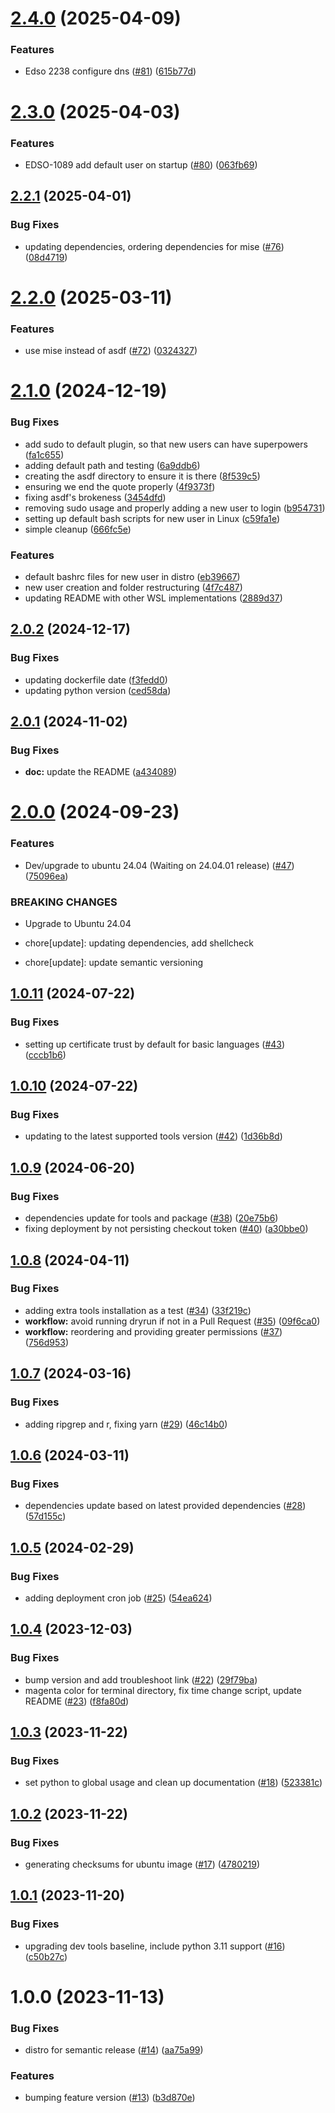 # [2.4.0](https://github.com/cdcent/ocio-wsl/compare/2.3.0...2.4.0) (2025-04-09)


### Features

* Edso 2238 configure dns ([#81](https://github.com/cdcent/ocio-wsl/issues/81)) ([615b77d](https://github.com/cdcent/ocio-wsl/commit/615b77d89f76c620e6a982e725e84025c1f40042))

# [2.3.0](https://github.com/cdcent/ocio-wsl/compare/2.2.1...2.3.0) (2025-04-03)


### Features

* EDSO-1089 add default user on startup ([#80](https://github.com/cdcent/ocio-wsl/issues/80)) ([063fb69](https://github.com/cdcent/ocio-wsl/commit/063fb697d2dee8d4fff3d5a62ff4ce44c0ff7067))

## [2.2.1](https://github.com/cdcent/ocio-wsl/compare/2.2.0...2.2.1) (2025-04-01)


### Bug Fixes

* updating dependencies, ordering dependencies for mise ([#76](https://github.com/cdcent/ocio-wsl/issues/76)) ([08d4719](https://github.com/cdcent/ocio-wsl/commit/08d47198ad87634ba6848141896b8b70f5fe6ef5))

# [2.2.0](https://github.com/cdcent/ocio-wsl/compare/2.1.0...2.2.0) (2025-03-11)


### Features

* use mise instead of asdf ([#72](https://github.com/cdcent/ocio-wsl/issues/72)) ([0324327](https://github.com/cdcent/ocio-wsl/commit/03243273da76d86dd53ba22d7ad685670d7ecdf2))

# [2.1.0](https://github.com/cdcent/ocio-wsl/compare/2.0.2...2.1.0) (2024-12-19)


### Bug Fixes

* add sudo to default plugin, so that new users can have superpowers ([fa1c655](https://github.com/cdcent/ocio-wsl/commit/fa1c65512c0907c011dfca57a4e06b0008fba2c3))
* adding default path and testing ([6a9ddb6](https://github.com/cdcent/ocio-wsl/commit/6a9ddb644cdd0845a39a88aac6dfdfd74dfee129))
* creating the asdf directory to ensure it is there ([8f539c5](https://github.com/cdcent/ocio-wsl/commit/8f539c50b5bc4835e7d3a59d5cbc42c7bd7c68c4))
* ensuring we end the quote properly ([4f9373f](https://github.com/cdcent/ocio-wsl/commit/4f9373faa1d14c56990dc31520ea251a490009d5))
* fixing asdf's brokeness ([3454dfd](https://github.com/cdcent/ocio-wsl/commit/3454dfd4f01239f49dad402aa84d677f364fa662))
* removing sudo usage and properly adding a new user to login ([b954731](https://github.com/cdcent/ocio-wsl/commit/b9547313193c02d0300d0160afd4bff5fd07aa6e))
* setting up default bash scripts for new user in Linux ([c59fa1e](https://github.com/cdcent/ocio-wsl/commit/c59fa1e1ec6e59463f4d39f867e31c1e30d20e15))
* simple cleanup ([666fc5e](https://github.com/cdcent/ocio-wsl/commit/666fc5e12c30fd0f14a1bb5736d09b8e9dd7908e))


### Features

* default bashrc files for new user in distro ([eb39667](https://github.com/cdcent/ocio-wsl/commit/eb39667378a3f3d2ea410a39821e0c39241a66c9))
* new user creation and folder restructuring ([4f7c487](https://github.com/cdcent/ocio-wsl/commit/4f7c4876e3cc122db3e73da77270da846b8e81c9))
* updating README with other WSL implementations ([2889d37](https://github.com/cdcent/ocio-wsl/commit/2889d37de54e605b64d76fdfe6bc0cf5da6c453e))

## [2.0.2](https://github.com/cdcent/ocio-wsl/compare/2.0.1...2.0.2) (2024-12-17)


### Bug Fixes

* updating dockerfile date ([f3fedd0](https://github.com/cdcent/ocio-wsl/commit/f3fedd08b0ef62ccc9a5fa07ffabd51e48ad35c3))
* updating python version ([ced58da](https://github.com/cdcent/ocio-wsl/commit/ced58da40f5ab8347d2e4beb73181013f797d125))

## [2.0.1](https://github.com/cdcent/ocio-wsl/compare/2.0.0...2.0.1) (2024-11-02)


### Bug Fixes

* **doc:** update the README ([a434089](https://github.com/cdcent/ocio-wsl/commit/a434089b3dbd3468e6170eb1662ef4e18bc48021))

# [2.0.0](https://github.com/cdcent/ocio-wsl/compare/1.0.11...2.0.0) (2024-09-23)


### Features

* Dev/upgrade to ubuntu 24.04 (Waiting on 24.04.01 release) ([#47](https://github.com/cdcent/ocio-wsl/issues/47)) ([75096ea](https://github.com/cdcent/ocio-wsl/commit/75096ea141baaedd983269e3f5f2e8675b86d637))


### BREAKING CHANGES

* Upgrade to Ubuntu 24.04

* chore[update]: updating dependencies, add shellcheck

* chore[update]: update semantic versioning

## [1.0.11](https://github.com/cdcent/ocio-wsl/compare/1.0.10...1.0.11) (2024-07-22)


### Bug Fixes

* setting up certificate trust by default for basic languages ([#43](https://github.com/cdcent/ocio-wsl/issues/43)) ([cccb1b6](https://github.com/cdcent/ocio-wsl/commit/cccb1b6517b9ed1f4af4a4ccd17de9520302c614))

## [1.0.10](https://github.com/cdcent/ocio-wsl/compare/1.0.9...1.0.10) (2024-07-22)


### Bug Fixes

* updating to the latest supported tools version ([#42](https://github.com/cdcent/ocio-wsl/issues/42)) ([1d36b8d](https://github.com/cdcent/ocio-wsl/commit/1d36b8d8eb9e56f0125e2cfe39279f3da9833477))

## [1.0.9](https://github.com/cdcent/ocio-wsl/compare/1.0.8...1.0.9) (2024-06-20)


### Bug Fixes

* dependencies update for tools and package ([#38](https://github.com/cdcent/ocio-wsl/issues/38)) ([20e75b6](https://github.com/cdcent/ocio-wsl/commit/20e75b61993e64e5f3dd3341250b4072e5a8a420))
* fixing deployment by not persisting checkout token ([#40](https://github.com/cdcent/ocio-wsl/issues/40)) ([a30bbe0](https://github.com/cdcent/ocio-wsl/commit/a30bbe09f7509920c70b0c5a74428958d8749340))

## [1.0.8](https://github.com/cdcent/ocio-wsl/compare/1.0.7...1.0.8) (2024-04-11)


### Bug Fixes

* adding extra tools installation as a test ([#34](https://github.com/cdcent/ocio-wsl/issues/34)) ([33f219c](https://github.com/cdcent/ocio-wsl/commit/33f219c43e32fa1a289d674c8ed44da0f2421091))
* **workflow:** avoid running dryrun if not in a Pull Request ([#35](https://github.com/cdcent/ocio-wsl/issues/35)) ([09f6ca0](https://github.com/cdcent/ocio-wsl/commit/09f6ca03fe35aed422f3e57fdd006ba62f503fae))
* **workflow:** reordering and providing greater permissions ([#37](https://github.com/cdcent/ocio-wsl/issues/37)) ([756d953](https://github.com/cdcent/ocio-wsl/commit/756d953a986639ba7c831b702b0703543aa96b66))

## [1.0.7](https://github.com/cdcent/ocio-wsl/compare/1.0.6...1.0.7) (2024-03-16)


### Bug Fixes

* adding ripgrep and r, fixing yarn ([#29](https://github.com/cdcent/ocio-wsl/issues/29)) ([46c14b0](https://github.com/cdcent/ocio-wsl/commit/46c14b0e90d47ae5bf2d9e8e0a1c0d84fbb4a6bb))

## [1.0.6](https://github.com/cdcent/ocio-wsl/compare/1.0.5...1.0.6) (2024-03-11)


### Bug Fixes

* dependencies update based on latest provided dependencies ([#28](https://github.com/cdcent/ocio-wsl/issues/28)) ([57d155c](https://github.com/cdcent/ocio-wsl/commit/57d155c454813645edf5eab07c95d71b696e8eed))

## [1.0.5](https://github.com/cdcent/ocio-wsl/compare/1.0.4...1.0.5) (2024-02-29)


### Bug Fixes

* adding deployment cron job ([#25](https://github.com/cdcent/ocio-wsl/issues/25)) ([54ea624](https://github.com/cdcent/ocio-wsl/commit/54ea624d5f306140df94b1e2d28c745fc978890e))

## [1.0.4](https://github.com/cdcent/ocio-wsl/compare/1.0.3...1.0.4) (2023-12-03)


### Bug Fixes

* bump version and add troubleshoot link ([#22](https://github.com/cdcent/ocio-wsl/issues/22)) ([29f79ba](https://github.com/cdcent/ocio-wsl/commit/29f79ba31c56f8d749f0a241922be1893b70c8fd))
* magenta color for terminal directory, fix time change script, update README ([#23](https://github.com/cdcent/ocio-wsl/issues/23)) ([f8fa80d](https://github.com/cdcent/ocio-wsl/commit/f8fa80d84245b44c8857b9cf3869c7da29916a86))

## [1.0.3](https://github.com/cdcent/ocio-wsl/compare/1.0.2...1.0.3) (2023-11-22)


### Bug Fixes

* set python to global usage and clean up documentation ([#18](https://github.com/cdcent/ocio-wsl/issues/18)) ([523381c](https://github.com/cdcent/ocio-wsl/commit/523381c288d23805900a44e209a2f341d2d0e286))

## [1.0.2](https://github.com/cdcent/ocio-wsl/compare/1.0.1...1.0.2) (2023-11-22)


### Bug Fixes

* generating checksums for ubuntu image ([#17](https://github.com/cdcent/ocio-wsl/issues/17)) ([4780219](https://github.com/cdcent/ocio-wsl/commit/47802190f735789486fd5a1421ed0e9e7c891ac2))

## [1.0.1](https://github.com/cdcent/ocio-wsl/compare/1.0.0...1.0.1) (2023-11-20)


### Bug Fixes

* upgrading dev tools baseline, include python 3.11 support ([#16](https://github.com/cdcent/ocio-wsl/issues/16)) ([c50b27c](https://github.com/cdcent/ocio-wsl/commit/c50b27c8b9b129553a3a9eb397487832259203a4))

# 1.0.0 (2023-11-13)


### Bug Fixes

* distro for semantic release ([#14](https://github.com/cdcent/ocio-wsl/issues/14)) ([aa75a99](https://github.com/cdcent/ocio-wsl/commit/aa75a99aec08f2b508fb4456e3f96801836f0a4d))


### Features

* bumping feature version ([#13](https://github.com/cdcent/ocio-wsl/issues/13)) ([b3d870e](https://github.com/cdcent/ocio-wsl/commit/b3d870e267e0899bfd63804a8ce157a0c3e438ef))
